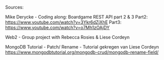 Sources:

Mike Derycke - Coding along: Boardgame REST API part 2 & 3
Part2: https://www.youtube.com/watch?v=3Ykr6dZjXhE
Part3: https://www.youtube.com/watch?v=o7Mh1zOAjDY

Web2 - Group project with Rebecca Rosies & Liese Cordeyn

MongoDB Tutorial - Patch/ Rename - Tutorial gekregen van Liese Cordeyn
https://www.mongodbtutorial.org/mongodb-crud/mongodb-rename-field/